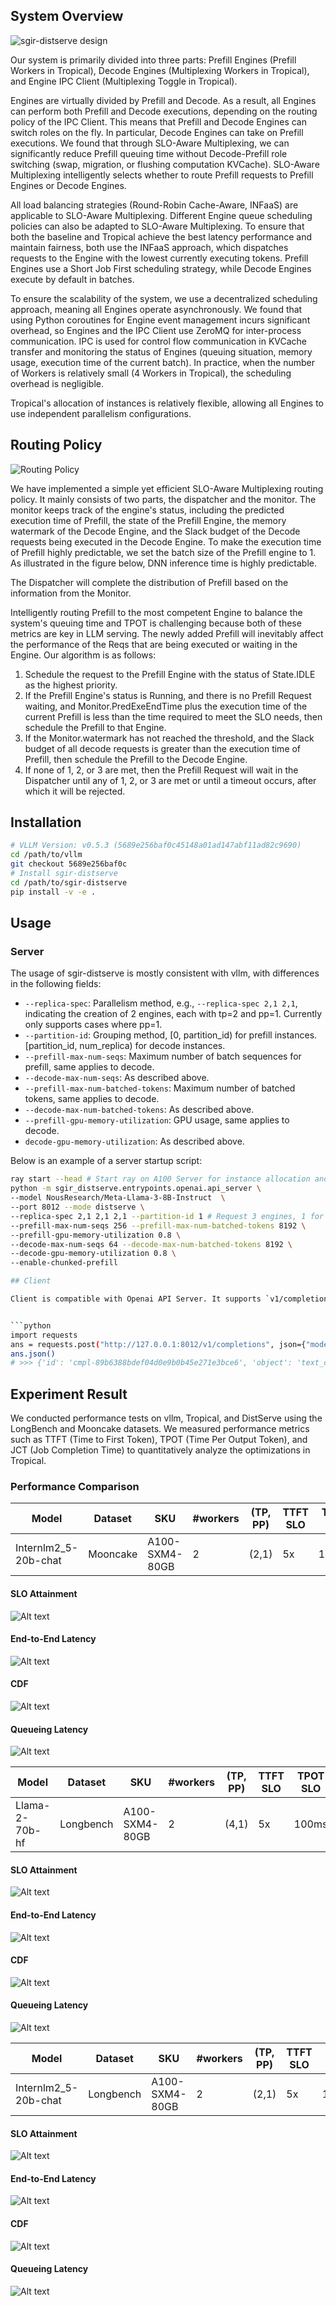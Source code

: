 ## System Overview

![sgir-distserve design](docs/imgs/DistServeDesign.png)

Our system is primarily divided into three parts: Prefill Engines (Prefill Workers in Tropical), Decode Engines (Multiplexing Workers in Tropical), and Engine IPC Client (Multiplexing Toggle in Tropical).

Engines are virtually divided by Prefill and Decode. As a result, all Engines can perform both Prefill and Decode executions, depending on the routing policy of the IPC Client. This means that Prefill and Decode Engines can switch roles on the fly. In particular, Decode Engines can take on Prefill executions. We found that through SLO-Aware Multiplexing, we can significantly reduce Prefill queuing time without Decode-Prefill role switching (swap, migration, or flushing computation KVCache). SLO-Aware Multiplexing intelligently selects whether to route Prefill requests to Prefill Engines or Decode Engines.

All load balancing strategies (Round-Robin Cache-Aware, INFaaS) are applicable to SLO-Aware Multiplexing. Different Engine queue scheduling policies can also be adapted to SLO-Aware Multiplexing. To ensure that both the baseline and Tropical achieve the best latency performance and maintain fairness, both use the INFaaS approach, which dispatches requests to the Engine with the lowest currently executing tokens. Prefill Engines use a Short Job First scheduling strategy, while Decode Engines execute by default in batches.

To ensure the scalability of the system, we use a decentralized scheduling approach, meaning all Engines operate asynchronously. We found that using Python coroutines for Engine event management incurs significant overhead, so Engines and the IPC Client use ZeroMQ for inter-process communication. IPC is used for control flow communication in KVCache transfer and monitoring the status of Engines (queuing situation, memory usage, execution time of the current batch). In practice, when the number of Workers is relatively small (4 Workers in Tropical), the scheduling overhead is negligible.

Tropical's allocation of instances is relatively flexible, allowing all Engines to use independent parallelism configurations.

## Routing Policy
![Routing Policy](docs/imgs/Monitor.png)

We have implemented a simple yet efficient SLO-Aware Multiplexing routing policy. It mainly consists of two parts, the dispatcher and the monitor. The monitor keeps track of the engine's status, including the predicted execution time of Prefill, the state of the Prefill Engine, the memory watermark of the Decode Engine, and the Slack budget of the Decode requests being executed in the Decode Engine. To make the execution time of Prefill highly predictable, we set the batch size of the Prefill engine to 1. As illustrated in the figure below, DNN inference time is highly predictable.


The Dispatcher will complete the distribution of Prefill based on the information from the Monitor.

Intelligently routing Prefill to the most competent Engine to balance the system's queuing time and TPOT is challenging because both of these metrics are key in LLM serving. The newly added Prefill will inevitably affect the performance of the Reqs that are being executed or waiting in the Engine. Our algorithm is as follows:
1. Schedule the request to the Prefill Engine with the status of State.IDLE as the highest priority.
2. If the Prefill Engine's status is Running, and there is no Prefill Request waiting, and Monitor.PredExeEndTime plus the execution time of the current Prefill is less than the time required to meet the SLO needs, then schedule the Prefill to that Engine.
3. If the Monitor.watermark has not reached the threshold, and the Slack budget of all decode requests is greater than the execution time of Prefill, then schedule the Prefill to the Decode Engine.
4. If none of 1, 2, or 3 are met, then the Prefill Request will wait in the Dispatcher until any of 1, 2, or 3 are met or until a timeout occurs, after which it will be rejected.


## Installation

```bash
# VLLM Version: v0.5.3 (5689e256baf0c45148a01ad147abf11ad82c9690)
cd /path/to/vllm
git checkout 5689e256baf0c
# Install sgir-distserve
cd /path/to/sgir-distserve
pip install -v -e .
```

## Usage

### Server

The usage of sgir-distserve is mostly consistent with vllm, with differences in the following fields:

- `--replica-spec`: Parallelism method, e.g., `--replica-spec 2,1 2,1`, indicating the creation of 2 engines, each with tp=2 and pp=1. Currently only supports cases where pp=1.
- `--partition-id`: Grouping method, [0, partition_id) for prefill instances. [partition_id, num_replica) for decode instances.
- `--prefill-max-num-seqs`: Maximum number of batch sequences for prefill, same applies to decode.
- `--decode-max-num-seqs`: As described above.
- `--prefill-max-num-batched-tokens`: Maximum number of batched tokens, same applies to decode.
- `--decode-max-num-batched-tokens`: As described above.
- `--prefill-gpu-memory-utilization`: GPU usage, same applies to decode.
- `decode-gpu-memory-utilization`: As described above.

Below is an example of a server startup script:

```bash
ray start --head # Start ray on A100 Server for instance allocation and management
python -m sgir_distserve.entrypoints.openai.api_server \
--model NousResearch/Meta-Llama-3-8B-Instruct  \
--port 8012 --mode distserve \
--replica-spec 2,1 2,1 2,1 --partition-id 1 # Request 3 engines, 1 for prefill, 2 for decode \
--prefill-max-num-seqs 256 --prefill-max-num-batched-tokens 8192 \
--prefill-gpu-memory-utilization 0.8 \
--decode-max-num-seqs 64 --decode-max-num-batched-tokens 8192 \
--decode-gpu-memory-utilization 0.8 \
--enable-chunked-prefill

## Client

Client is compatible with Openai API Server. It supports `v1/completions` and `v1/chat/completions`.


```python
import requests
ans = requests.post("http://127.0.0.1:8012/v1/completions", json={"model": "NousResearch/Meta-Llama-3-8B-Instruct", "prompt": "San Francisco is a city that"})
ans.json()
# >>> {'id': 'cmpl-89b6388bdef04d0e9b0b45e271e3bce6', 'object': 'text_completion', 'created': 1729153111, 'model': 'NousResearch/Meta-Llama-3-8B-Instruct', 'choices': [{'index': 0, 'text': ' has something for everyone. From its iconic Golden Gate Bridge to its vibrant cultural attractions', 'logprobs': None, 'finish_reason': 'length', 'stop_reason': None}], 'usage': {'prompt_tokens': 7, 'total_tokens': 23, 'completion_tokens': 16}}
```

## Experiment Result

We conducted performance tests on vllm, Tropical, and DistServe using the LongBench and Mooncake datasets. We measured performance metrics such as TTFT (Time to First Token), TPOT (Time Per Output Token), and JCT (Job Completion Time) to quantitatively analyze the optimizations in Tropical.

### Performance Comparison

| Model                | Dataset    | SKU               | #workers | (TP, PP) | TTFT SLO | TPOT SLO |
|----------------------|------------|-------------------|----------|----------|----------|----------|
| Internlm2_5-20b-chat |  Mooncake  | A100-SXM4-80GB    | 2        | (2,1)    |    5x    |   100ms  |

#### SLO Attainment
![Alt text](docs/interlm_20b/mooncake/slo.png)

#### End-to-End Latency
![Alt text](docs/interlm_20b/mooncake/latency_avg_p90.png)

#### CDF
![Alt text](docs/interlm_20b/mooncake/latency_cdf.png)

#### Queueing Latency
![Alt text](docs/interlm_20b/mooncake/queuing_time_p90.png)

| Model                | Dataset    | SKU               | #workers | (TP, PP) | TTFT SLO | TPOT SLO |
|----------------------|------------|-------------------|----------|----------|----------|----------|
|    Llama-2-70b-hf    |  Longbench  | A100-SXM4-80GB   | 2        | (4,1)    |    5x    |   100ms  |

#### SLO Attainment
![Alt text](docs/llama_2_70b_hf/longbench/slo.png)

#### End-to-End Latency
![Alt text](docs/llama_2_70b_hf/longbench/latency_avg_p90.png)

#### CDF
![Alt text](docs/llama_2_70b_hf/longbench/latency_cdf.png)

#### Queueing Latency
![Alt text](docs/llama_2_70b_hf/longbench/queuing_time_p90.png)

| Model                | Dataset    | SKU               | #workers | (TP, PP) | TTFT SLO | TPOT SLO |
|----------------------|------------|-------------------|----------|----------|----------|----------|
| Internlm2_5-20b-chat |  Longbench  | A100-SXM4-80GB   | 2        | (2,1)    |    5x    |   100ms  |

#### SLO Attainment
![Alt text](docs/interlm_20b/longbench/slo.png)

#### End-to-End Latency
![Alt text](docs/interlm_20b/longbench/latency_avg_p90.png)

#### CDF
![Alt text](docs/interlm_20b/longbench/latency_cdf.png)

#### Queueing Latency
![Alt text](docs/interlm_20b/longbench/queuing_time_p90.png)

